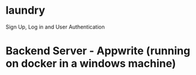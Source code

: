 # laundry

Sign Up, Log in and User Authentication


# Backend Server - Appwrite (running on docker in a windows machine)
